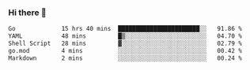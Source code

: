 ### Hi there 👋

<!--
**yeya24/yeya24** is a ✨ _special_ ✨ repository because its `README.md` (this file) appears on your GitHub profile.

Here are some ideas to get you started:

- 🔭 I’m currently working on ...
- 🌱 I’m currently learning ...
- 👯 I’m looking to collaborate on ...
- 🤔 I’m looking for help with ...
- 💬 Ask me about ...
- 📫 How to reach me: ...
- 😄 Pronouns: ...
- ⚡ Fun fact: ...
-->

<!--START_SECTION:waka-->

```txt
Go             15 hrs 40 mins  ███████████████████████░░   91.86 %
YAML           48 mins         █▒░░░░░░░░░░░░░░░░░░░░░░░   04.70 %
Shell Script   28 mins         ▓░░░░░░░░░░░░░░░░░░░░░░░░   02.79 %
go.mod         4 mins          ░░░░░░░░░░░░░░░░░░░░░░░░░   00.42 %
Markdown       2 mins          ░░░░░░░░░░░░░░░░░░░░░░░░░   00.24 %
```

<!--END_SECTION:waka-->
